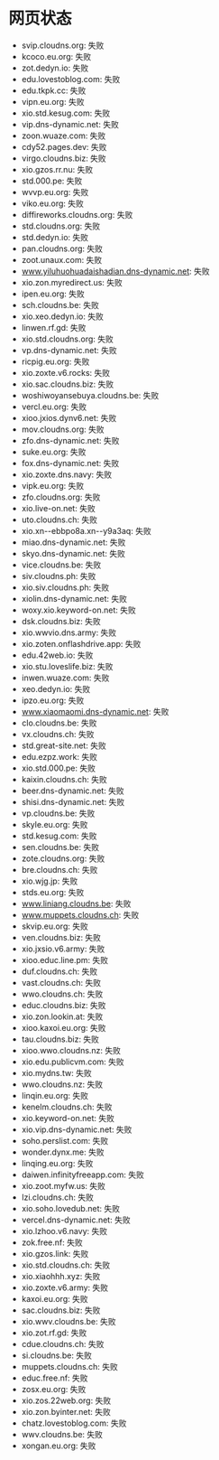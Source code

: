 # 网页状态
- svip.cloudns.org: 失败
- kcoco.eu.org: 失败
- zot.dedyn.io: 失败
- edu.lovestoblog.com: 失败
- edu.tkpk.cc: 失败
- vipn.eu.org: 失败
- xio.std.kesug.com: 失败
- vip.dns-dynamic.net: 失败
- zoon.wuaze.com: 失败
- cdy52.pages.dev: 失败
- virgo.cloudns.biz: 失败
- xio.gzos.rr.nu: 失败
- std.000.pe: 失败
- wvvp.eu.org: 失败
- viko.eu.org: 失败
- diffireworks.cloudns.org: 失败
- std.cloudns.org: 失败
- std.dedyn.io: 失败
- pan.cloudns.org: 失败
- zoot.unaux.com: 失败
- www.yiluhuohuadaishadian.dns-dynamic.net: 失败
- xio.zon.myredirect.us: 失败
- ipen.eu.org: 失败
- sch.cloudns.be: 失败
- xio.xeo.dedyn.io: 失败
- linwen.rf.gd: 失败
- xio.std.cloudns.org: 失败
- vp.dns-dynamic.net: 失败
- ricpig.eu.org: 失败
- xio.zoxte.v6.rocks: 失败
- xio.sac.cloudns.biz: 失败
- woshiwoyansebuya.cloudns.be: 失败
- vercl.eu.org: 失败
- xioo.jxios.dynv6.net: 失败
- mov.cloudns.org: 失败
- zfo.dns-dynamic.net: 失败
- suke.eu.org: 失败
- fox.dns-dynamic.net: 失败
- xio.zoxte.dns.navy: 失败
- vipk.eu.org: 失败
- zfo.cloudns.org: 失败
- xio.live-on.net: 失败
- uto.cloudns.ch: 失败
- xio.xn--ebbpo8a.xn--y9a3aq: 失败
- miao.dns-dynamic.net: 失败
- skyo.dns-dynamic.net: 失败
- vice.cloudns.be: 失败
- siv.cloudns.ph: 失败
- xio.siv.cloudns.ph: 失败
- xiolin.dns-dynamic.net: 失败
- woxy.xio.keyword-on.net: 失败
- dsk.cloudns.biz: 失败
- xio.wwvio.dns.army: 失败
- xio.zoten.onflashdrive.app: 失败
- edu.42web.io: 失败
- xio.stu.loveslife.biz: 失败
- inwen.wuaze.com: 失败
- xeo.dedyn.io: 失败
- ipzo.eu.org: 失败
- www.xiaomaomi.dns-dynamic.net: 失败
- clo.cloudns.be: 失败
- vx.cloudns.ch: 失败
- std.great-site.net: 失败
- edu.ezpz.work: 失败
- xio.std.000.pe: 失败
- kaixin.cloudns.ch: 失败
- beer.dns-dynamic.net: 失败
- shisi.dns-dynamic.net: 失败
- vp.cloudns.be: 失败
- skyle.eu.org: 失败
- std.kesug.com: 失败
- sen.cloudns.be: 失败
- zote.cloudns.org: 失败
- bre.cloudns.ch: 失败
- xio.wjg.jp: 失败
- stds.eu.org: 失败
- www.liniang.cloudns.be: 失败
- www.muppets.cloudns.ch: 失败
- skvip.eu.org: 失败
- ven.cloudns.biz: 失败
- xio.jxsio.v6.army: 失败
- xioo.educ.line.pm: 失败
- duf.cloudns.ch: 失败
- vast.cloudns.ch: 失败
- wwo.cloudns.ch: 失败
- educ.cloudns.biz: 失败
- xio.zon.lookin.at: 失败
- xioo.kaxoi.eu.org: 失败
- tau.cloudns.biz: 失败
- xioo.wwo.cloudns.nz: 失败
- xio.edu.publicvm.com: 失败
- xio.mydns.tw: 失败
- wwo.cloudns.nz: 失败
- linqin.eu.org: 失败
- kenelm.cloudns.ch: 失败
- xio.keyword-on.net: 失败
- xio.vip.dns-dynamic.net: 失败
- soho.perslist.com: 失败
- wonder.dynx.me: 失败
- linqing.eu.org: 失败
- daiwen.infinityfreeapp.com: 失败
- xio.zoot.myfw.us: 失败
- lzi.cloudns.ch: 失败
- xio.soho.lovedub.net: 失败
- vercel.dns-dynamic.net: 失败
- xio.lzhoo.v6.navy: 失败
- zok.free.nf: 失败
- xio.gzos.link: 失败
- xio.std.cloudns.ch: 失败
- xio.xiaohhh.xyz: 失败
- xio.zoxte.v6.army: 失败
- kaxoi.eu.org: 失败
- sac.cloudns.biz: 失败
- xio.wwv.cloudns.be: 失败
- xio.zot.rf.gd: 失败
- cdue.cloudns.ch: 失败
- si.cloudns.be: 失败
- muppets.cloudns.ch: 失败
- educ.free.nf: 失败
- zosx.eu.org: 失败
- xio.zos.22web.org: 失败
- xio.zon.byinter.net: 失败
- chatz.lovestoblog.com: 失败
- wwv.cloudns.be: 失败
- xongan.eu.org: 失败
